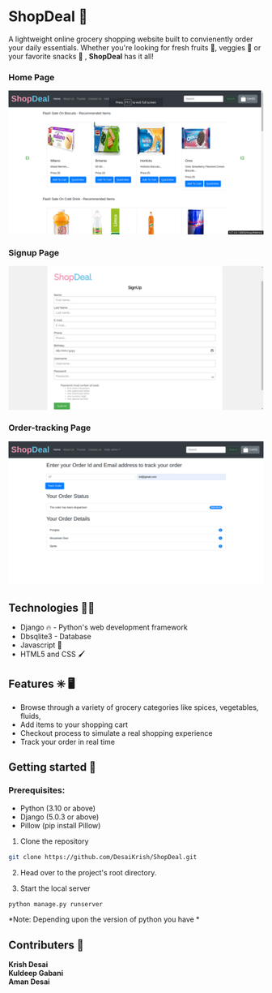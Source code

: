 # ShopDeal 🛒

A lightweight online grocery shopping website built to convienently order your daily essentials. Whether you're looking for fresh fruits 🍎, veggies 🍅 or your favorite snacks 🥫 , **ShopDeal** has it all!

### Home Page
!["alttext"](https://github.com/DesaiKrish/ShopDeal/blob/main/media/shop/images/main%20page.png)

### Signup Page
!["alttext"](https://github.com/DesaiKrish/ShopDeal/blob/main/media/shop/images/sign%20up.png)

### Order-tracking Page
!["alttext"](https://github.com/DesaiKrish/ShopDeal/blob/main/media/shop/images/track%20order.png)


## Technologies 👨‍💻
- Django 🔥 - Python's web development framework
- Dbsqlite3 - Database 
- Javascript 🧊
- HTML5 and CSS 🖌️


## Features ✳️ 🖥️
- Browse through a variety of grocery categories like spices, vegetables, fluids, 
- Add items to your shopping cart
- Checkout process to simulate a real shopping experience
- Track your order in real time


## Getting started 🚀 

### Prerequisites: 
- Python (3.10 or above)
- Django (5.0.3 or above)
- Pillow (pip install Pillow)

1. Clone the repository

```bash
git clone https://github.com/DesaiKrish/ShopDeal.git
```

2. Head over to the project's root directory.
   
3. Start the local server
```python
python manage.py runserver
```
*Note: Depending upon the version of python you have * 


## Contributers 🤝
**Krish Desai  
Kuldeep Gabani  
Aman Desai**



